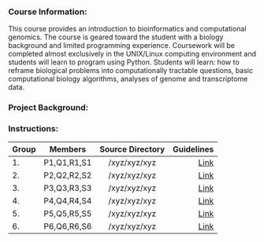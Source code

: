 
### Course Information:
This course provides an introduction to bioinformatics and computational genomics. The course is geared toward the student with a biology background and limited programming experience. Coursework will be completed almost exclusively in the UNIX/Linux computing environment and students will learn to program using Python. Students will learn: how to reframe biological problems into computationally tractable questions, basic computational biology algorithms, analyses of genome and transcriptome data.

### Project Background:

### Instructions:


|Group|Members|Source Directory|Guidelines|
|-----|:-----:|:------------:|--------:|
|1. | P1,Q1,R1,S1|/xyz/xyz/xyz|[Link](https://www.google.com)|
|2. | P2,Q2,R2,S2|/xyz/xyz/xyz|[Link](https://www.google.com)|
|3. | P3,Q3,R3,S3|/xyz/xyz/xyz|[Link](https://www.google.com)|
|4. | P4,Q4,R4,S4|/xyz/xyz/xyz|[Link](https://www.google.com)|
|5. | P5,Q5,R5,S5|/xyz/xyz/xyz|[Link](https://www.google.com)|
|6. | P6,Q6,R6,S6|/xyz/xyz/xyz|[Link](https://www.google.com)|
